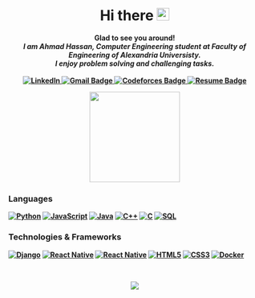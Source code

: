 <h1 align="center">Hi there  <img src="https://media.giphy.com/media/hvRJCLFzcasrR4ia7z/giphy.gif" width="25"></h1>

<p align="center">
<b> Glad to see you around!<b><br>
<i>
I am Ahmad Hassan, Computer Engineering student at Faculty of Engineering of Alexandria Universisty.<br>
I enjoy problem solving and challenging tasks.
  </i>
  <br>
  <br>
<a href="https://linkedin.com/in/ahmadhassan1001">
        <img src="https://img.shields.io/badge/-LinkedIn-0e76a8?style=flat-square&logo=Linkedin&logoColor=white&height=40" alt="LinkedIn">
    </a>

<a href="mailto:ahmad10011hassan@gmail.com">
        <img src="https://img.shields.io/badge/Gmail-D14836?style=flat-square&&logo=gmail&logoColor=white&height=20" alt="Gmail Badge">
    </a>
<a href="https://codeforces.com/profile/AhmadHassan">
        <img src="https://cp-logo.vercel.app/codeforces/AhmadHassan?logo=true" alt="Codeforces Badge">
    </a>

<a href="https://www.canva.com/design/DAFlPg3xQj4/V3fegtWuSwfcWIQ18y7h9w/edit?utm_content=DAFlPg3xQj4&utm_campaign=designshare&utm_medium=link2&utm_source=sharebutton">
        <img src="https://img.shields.io/badge/-RESUME-blue" alt="Resume Badge">
    </a>
<p>
<p align="center">
  <img height="180em" src="https://github-readme-stats.vercel.app/api/top-langs/?username=AhmadHassan1001&show_icons=true&hide_border=true&layout=compact&langs_count=8&theme=vision-friendly-dark"/>
</p>


### Languages
[![Python](https://img.shields.io/badge/python-black?style=for-the-badge&logo=python)](https://github.com/wervlad)
[![JavaScript](https://img.shields.io/badge/javascript-black?style=for-the-badge&logo=javascript)](https://github.com/wervlad)
[![Java](https://img.shields.io/badge/java-black?style=for-the-badge&logo=openjdk)](https://github.com/wervlad)
[![C++](https://img.shields.io/badge/c++-black?style=for-the-badge&logo=cplusplus)](https://github.com/wervlad)
[![C](https://img.shields.io/badge/c-black?style=for-the-badge&logo=c)](https://github.com/wervlad)
[![SQL](https://img.shields.io/badge/sql-black?style=for-the-badge&logo=mysql)](https://github.com/wervlad)

### Technologies & Frameworks
[![Django](https://img.shields.io/badge/django-black?style=for-the-badge&logo=django)](https://github.com/wervlad)
[![React Native](https://img.shields.io/badge/react-black?style=for-the-badge&logo=react)](https://github.com/wervlad)
[![React Native](https://img.shields.io/badge/react--native-black?style=for-the-badge&logo=react)](https://github.com/wervlad)
[![HTML5](https://img.shields.io/badge/html5-black?style=for-the-badge&logo=html5)](https://hub.docker.com/u/wervlad)
[![CSS3](https://img.shields.io/badge/css3-black?style=for-the-badge&logo=css3)](https://hub.docker.com/u/wervlad)
[![Docker](https://img.shields.io/badge/docker-black?style=for-the-badge&logo=docker)](https://hub.docker.com/u/wervlad)
  
<br>
<p align="center">
  <a href="https://github.com/AhmadHassan1001">
    <img src="https://komarev.com/ghpvc/?username=AhmadHassan1001&color=blue&style=flat)" />
  </a>
</p>

<!--
**AhmadHassan1001/AhmadHassan1001** is a ✨ _special_ ✨ repository because its `README.md` (this file) appears on your GitHub profile.

Here are some ideas to get you started:

- 🔭 I’m currently working on ...
- 🌱 I’m currently learning ...
- 👯 I’m looking to collaborate on ...
- 🤔 I’m looking for help with ...
- 💬 Ask me about ...
- 📫 How to reach me: ...
- 😄 Pronouns: ...
- ⚡ Fun fact: ...
-->

